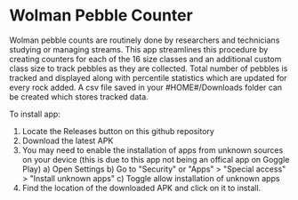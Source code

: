 # Wolman Pebble Counter
Wolman pebble counts are routinely done by researchers and technicians studying or managing streams. This app streamlines this procedure by creating counters for each of the 16 size classes and an additional custom class size to track pebbles as they are collected. Total number of pebbles is tracked and displayed along with percentile statistics which are updated for every rock added. A csv file saved in your #HOME#/Downloads folder can be created which stores tracked data. 

To install app:
1) Locate the Releases button on this github repository
2) Download the latest APK
3) You may need to enable the installation of apps from unknown sources on your device (this is due to this app not being an offical app on Goggle Play)
  a) Open Settings
  b) Go to "Security" or "Apps" > "Special access" > "Install unknown apps"
  c) Toggle allow installation of unknown apps
4) Find the location of the downloaded APK and click on it to install. 
